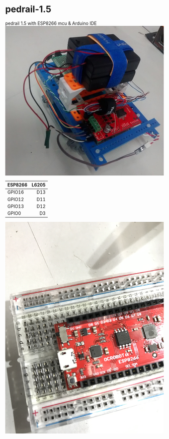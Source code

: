 # pedrail-1.5
pedrail 1.5 with ESP8266 mcu &amp; Arduino IDE 
![image](https://github.com/FreezingEye/pedrail-1.5/blob/master/pedrail15.jpg)

| ESP8266        | L6205  |
| ------------- | -----:|
| GPIO16     | D13 |
| GPIO12     |   D11 |
| GPIO13 |    D12 |
| GPIO0 |    D3 |

![image](https://github.com/FreezingEye/pedrail-1.5/blob/master/forum_image/ESP8266dCP2104.jpg "CP2104 on ESP8266")
